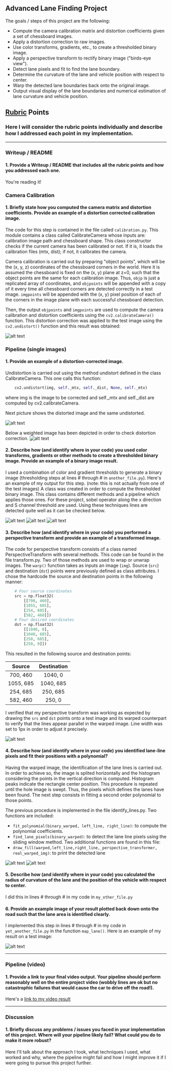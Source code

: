 ## **Advanced Lane Finding Project**

The goals / steps of this project are the following:

* Compute the camera calibration matrix and distortion coefficients given a set of chessboard images.
* Apply a distortion correction to raw images.
* Use color transforms, gradients, etc., to create a thresholded binary image.
* Apply a perspective transform to rectify binary image ("birds-eye view").
* Detect lane pixels and fit to find the lane boundary.
* Determine the curvature of the lane and vehicle position with respect to center.
* Warp the detected lane boundaries back onto the original image.
* Output visual display of the lane boundaries and numerical estimation of lane curvature and vehicle position.

[//]: # (Image References)

[image1]: ./output_images/undistort_output_c1.png "Undistorted (calibration)"
[image2]: ./output_images/undistort_test5.png "Distorted correction"
[image3]: ./output_images/undistort_test5_weighted.png "Distorted correction weighted"
[image4]: ./output_images/P2output_test1.png "Transform 1"
[image5]: ./output_images/P2output_test4.png "Transform 4"
[image6]: ./output_images/P2output_test5.png "Transform 5"
[image7]: ./output_images/transform_straight_lines_1.png "Transform straight lines"
[image8]: ./output_images/identify_lines_t3.png "Identify lines"
[image9]: ./output_images/identify_lines_t5.png "Identify lines"

[image2]: ./test_images/test1.jpg "Road Transformed"
[image3]: ./examples/binary_combo_example.jpg "Binary Example"
[image4]: ./examples/warped_straight_lines.jpg "Warp Example"
[image5]: ./examples/color_fit_lines.jpg "Fit Visual"
[image6]: ./examples/example_output.jpg "Output"
[video1]: ./project_video.mp4 "Video"

## [Rubric](https://review.udacity.com/#!/rubrics/571/view) Points

### Here I will consider the rubric points individually and describe how I addressed each point in my implementation.  

---

### Writeup / README

#### 1. Provide a Writeup / README that includes all the rubric points and how you addressed each one.  

You're reading it!

### Camera Calibration

#### 1. Briefly state how you computed the camera matrix and distortion coefficients. Provide an example of a distortion corrected calibration image.

The code for this step is contained in the file called `calibration.py`. This module contains a class called CalibrateCamera whose inputs are: calibration image path and chessboard shape. This class constructor checks if the current camera has been calibrated or not. If it is, it loads the calibration files (mtx, dist); if not, it calibrates the camera.

Camera calibration is carried out by preparing "object points", which will be the (x, y, z) coordinates of the chessboard corners in the world. Here it is assumed the chessboard is fixed on the (x, y) plane at z=0, such that the object points are the same for each calibration image.  Thus, `objp` is just a replicated array of coordinates, and `objpoints` will be appended with a copy of it every time all chessboard corners are detected correctly in a test image.  `imgpoints` will be appended with the (x, y) pixel position of each of the corners in the image plane with each successful chessboard detection.  

Then, the output `objpoints` and `imgpoints` are used to compute the camera calibration and distortion coefficients using the `cv2.calibrateCamera()` function.  This distortion correction was applied to the test image using the `cv2.undistort()` function and this result was obtained: 

![alt text][image1]

### Pipeline (single images)

#### 1. Provide an example of a distortion-corrected image.

Undistortion is carried out using the method undistort defined in the class CalibrateCamera. This one calls this function: 
```python
	cv2.undistort(img, self._mtx, self._dist, None, self._mtx)
```
where img is the image to be corrected and self._mtx and self._dist are computed by cv2.calibrateCamera.

Next picture shows the distorted image and the same undistorted.

![alt text][image2]

Below a weighted image has been depicted in order to check distortion correction.
![alt text][image3]

#### 2. Describe how (and identify where in your code) you used color transforms, gradients or other methods to create a thresholded binary image.  Provide an example of a binary image result.

I used a combination of color and gradient thresholds to generate a binary image (thresholding steps at lines # through # in `another_file.py`).  Here's an example of my output for this step.  (note: this is not actually from one of the test images)
A class was created in order to compute the thresholded binary image. This class contains different methods and a pipeline which applies those ones. For these project, sobel operator along the x direction and S channel threshold are used. Using these techniques lines are detected quite well as it can be checked below.

![alt text][image4]
![alt text][image5]
![alt text][image6]

#### 3. Describe how (and identify where in your code) you performed a perspective transform and provide an example of a transformed image.

The code for perspective transform consists of a class named PerspectiveTransform with several methods. This code can be found in the file transform.py. Two of those methods are used to wrap or unwrap images.  The `warp()` function takes as inputs an image (`img`). Source (`src`) and destination (`dst`) points were previously defined as class attributes.  I chose the hardcode the source and destination points in the following manner:

```python
    # Four source coordinates
    src = np.float32(
        [[700, 460],
        [1055, 685],
        [254, 685],
        [582, 460]])
    # Four desired coordinates
    dst = np.float32(
        [[1040, 0],
        [1040, 685],
        [250, 685],
        [250, 0]])
```

This resulted in the following source and destination points:

| Source        | Destination   | 
|:-------------:|:-------------:| 
| 700, 460      | 1040, 0       | 
| 1055, 685     | 1040, 685     |
| 254, 685      | 250, 685      |
| 582, 460      | 250, 0        |

I verified that my perspective transform was working as expected by drawing the `src` and `dst` points onto a test image and its warped counterpart to verify that the lines appear parallel in the warped image. Line width was set to 1px in order to adjust it precisely.

![alt text][image7]

#### 4. Describe how (and identify where in your code) you identified lane-line pixels and fit their positions with a polynomial?

Having the warped image, the identification of the lane lines is carried out. In order to achieve so, the image is splited horizontally and the histogram considering the points in the vertical direction is computed. Histogram peaks indicate the rectangle center position. This procedure is repeated until the hole image is swept. Thus, the pixels which defines the lanes have been found. The next step consists in fitting a second order polynomial to those points.

The previous procedure is implemented in the file identify_lines.py. Two functions are included:
* `fit_polynomial(binary_warped, left_line, right_line)`: to compute the polynomial coefficients.
* `find_lane_pixels(binary_warped)`: to detect the lane line pixels using the sliding window method.
Two additional functions are found in this file:
* `draw_fill(warped,left_line,right_line,_perspective_transformer, real_warped_img)`: to print the detected lane

![alt text][image8]
![alt text][image9]

#### 5. Describe how (and identify where in your code) you calculated the radius of curvature of the lane and the position of the vehicle with respect to center.

I did this in lines # through # in my code in `my_other_file.py`

#### 6. Provide an example image of your result plotted back down onto the road such that the lane area is identified clearly.

I implemented this step in lines # through # in my code in `yet_another_file.py` in the function `map_lane()`.  Here is an example of my result on a test image:

![alt text][image6]

---

### Pipeline (video)

#### 1. Provide a link to your final video output.  Your pipeline should perform reasonably well on the entire project video (wobbly lines are ok but no catastrophic failures that would cause the car to drive off the road!).

Here's a [link to my video result](./project_video.mp4)

---

### Discussion

#### 1. Briefly discuss any problems / issues you faced in your implementation of this project.  Where will your pipeline likely fail?  What could you do to make it more robust?

Here I'll talk about the approach I took, what techniques I used, what worked and why, where the pipeline might fail and how I might improve it if I were going to pursue this project further.  
